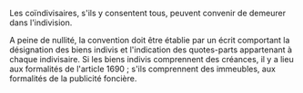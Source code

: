 Les coïndivisaires, s'ils y consentent tous, peuvent convenir de demeurer dans l'indivision.

A peine de nullité, la convention doit être établie par un écrit comportant la désignation des biens indivis et l'indication des quotes-parts appartenant à chaque indivisaire. Si les biens indivis comprennent des créances, il y a lieu aux formalités de l'article 1690 ; s'ils comprennent des immeubles, aux formalités de la publicité foncière.

